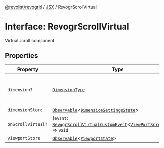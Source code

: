 [@revolist/revogrid](README.md) / [JSX](Namespace.JSX.md) / RevogrScrollVirtual

# Interface: RevogrScrollVirtual

Virtual scroll component

## Properties

| Property | Type | Description | Defined in |
| ------ | ------ | ------ | ------ |
| `dimension?` | [`DimensionType`](TypeAlias.DimensionType.md) | Scroll dimension (`X` - `rgCol` or `Y` - `rgRow`) | [src/components.d.ts:2095](https://github.com/revolist/revogrid/blob/684eab34b16e993178d736466d35507eda9850cd/src/components.d.ts#L2095) |
| `dimensionStore` | [`Observable`](TypeAlias.Observable.md)\<[`DimensionSettingsState`](Interface.DimensionSettingsState.md)\> | Dimensions | [src/components.d.ts:2099](https://github.com/revolist/revogrid/blob/684eab34b16e993178d736466d35507eda9850cd/src/components.d.ts#L2099) |
| `onScrollvirtual?` | (`event`: [`RevogrScrollVirtualCustomEvent`](Interface.RevogrScrollVirtualCustomEvent.md)\<[`ViewPortScrollEvent`](TypeAlias.ViewPortScrollEvent.md)\>) => `void` | Scroll event | [src/components.d.ts:2103](https://github.com/revolist/revogrid/blob/684eab34b16e993178d736466d35507eda9850cd/src/components.d.ts#L2103) |
| `viewportStore` | [`Observable`](TypeAlias.Observable.md)\<[`ViewportState`](Interface.ViewportState.md)\> | Viewport | [src/components.d.ts:2107](https://github.com/revolist/revogrid/blob/684eab34b16e993178d736466d35507eda9850cd/src/components.d.ts#L2107) |
